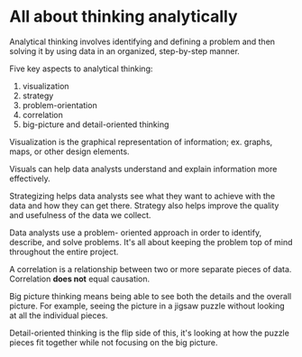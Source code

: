 # All about thinking analytically

Analytical thinking involves identifying and defining a problem and then solving it by using data in an organized, step-by-step manner.

Five key aspects to analytical thinking:

1. visualization
1. strategy
1. problem-orientation
1. correlation
1. big-picture and detail-oriented thinking

Visualization is the graphical representation of information; ex. graphs, maps, or other design elements.

Visuals can help data analysts understand and explain information more effectively.

Strategizing helps data analysts see what they want to achieve with the data and how they can get there. Strategy also helps improve the quality and usefulness of the data we collect.

Data analysts use a problem- oriented approach in order to identify, describe, and solve problems. It's all about keeping the problem top of mind throughout the entire project.

A correlation is a relationship between two or more separate pieces of data. Correlation **does not** equal causation.

Big picture thinking means being able to see both the details and the overall picture. For example, seeing the picture in a jigsaw puzzle without looking at all the individual pieces.

Detail-oriented thinking is the flip side of this, it's looking at how the puzzle pieces fit together while not focusing on the big picture.
